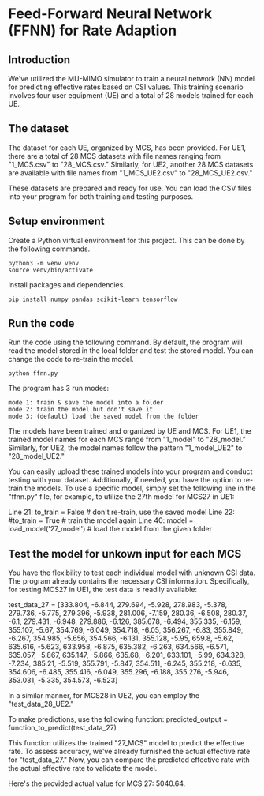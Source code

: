 # Feed-Forward Neural Network (FFNN) for Rate Adaption 

## Introduction

We've utilized the MU-MIMO simulator to train a neural network (NN) model for predicting effective rates based on CSI values. This training scenario involves four user equipment (UE) and a total of 28 models trained for each UE.

## The dataset

The dataset for each UE, organized by MCS, has been provided. For UE1, there are a total of 28 MCS datasets with file names ranging from "1_MCS.csv" to "28_MCS.csv." Similarly, for UE2, another 28 MCS datasets are available with file names from "1_MCS_UE2.csv" to "28_MCS_UE2.csv."

These datasets are prepared and ready for use. You can load the CSV files into your program for both training and testing purposes.

## Setup environment

Create a Python virtual environment for this project. This can be done by the following commands.

```
python3 -m venv venv
source venv/bin/activate
```

Install packages and dependencies.

```
pip install numpy pandas scikit-learn tensorflow
```

## Run the code

Run the code using the following command. By default, the program will read the model stored in the local folder and test the stored model. You can change the code to re-train the model.

```
python ffnn.py
```
The program has 3 run modes:

    mode 1: train & save the model into a folder
    mode 2: train the model but don't save it
    mode 3: (default) load the saved model from the folder

The models have been trained and organized by UE and MCS. For UE1, the trained model names for each MCS range from "1_model" to "28_model." Similarly, for UE2, the model names follow the pattern "1_model_UE2" to "28_model_UE2."

You can easily upload these trained models into your program and conduct testing with your dataset. Additionally, if needed, you have the option to re-train the models. To use a specific model, simply set the following line in the "ffnn.py" file, for example, to utilize the 27th model for MCS27 in UE1:

Line 21: to_train = False                                 # don't re-train, use the saved model
Line 22: #to_train = True                                 # train the model again 
Line 40: model = load_model('27_model')                   # load the model from the given folder

## Test the model for unkown input for each MCS
You have the flexibility to test each individual model with unknown CSI data. The program already contains the necessary CSI information. Specifically, for testing MCS27 in UE1, the test data is readily available:

test_data_27 = [333.804, -6.844, 279.694, -5.928, 278.983, -5.378, 279.736, -5.775, 279.396, -5.938, 281.006, -7.159, 280.36, -6.508, 280.37, -6.1, 279.431, -6.948, 279.886, -6.126, 385.678, -6.494, 355.335, -6.159, 355.107, -5.67, 354.769, -6.049, 354.718, -6.05, 356.267, -6.83, 355.849, -6.267, 354.985, -5.656, 354.566, -6.131, 355.128, -5.95, 659.8, -5.62, 635.616, -5.623, 633.958, -6.875, 635.382, -6.263, 634.566, -6.571, 635.057, -5.867, 635.147, -5.866, 635.68, -6.201, 633.101, -5.99, 634.328, -7.234, 385.21, -5.519, 355.791, -5.847, 354.511, -6.245, 355.218, -6.635, 354.606, -6.485, 355.416, -6.049, 355.296, -6.188, 355.276, -5.946, 353.031, -5.335, 354.573, -6.523]

In a similar manner, for MCS28 in UE2, you can employ the "test_data_28_UE2."

To make predictions, use the following function:
    predicted_output = function_to_predict(test_data_27)

This function utilizes the trained "27_MCS" model to predict the effective rate. To assess accuracy, we've already furnished the actual effective rate for "test_data_27." Now, you can compare the predicted effective rate with the actual effective rate to validate the model.

Here's the provided actual value for MCS 27: 5040.64.
